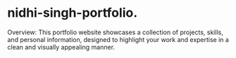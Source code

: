 # nidhi-singh-portfolio.
Overview: This portfolio website showcases a collection of projects, skills, and personal information, designed to highlight your work and expertise in a clean and visually appealing manner.  

